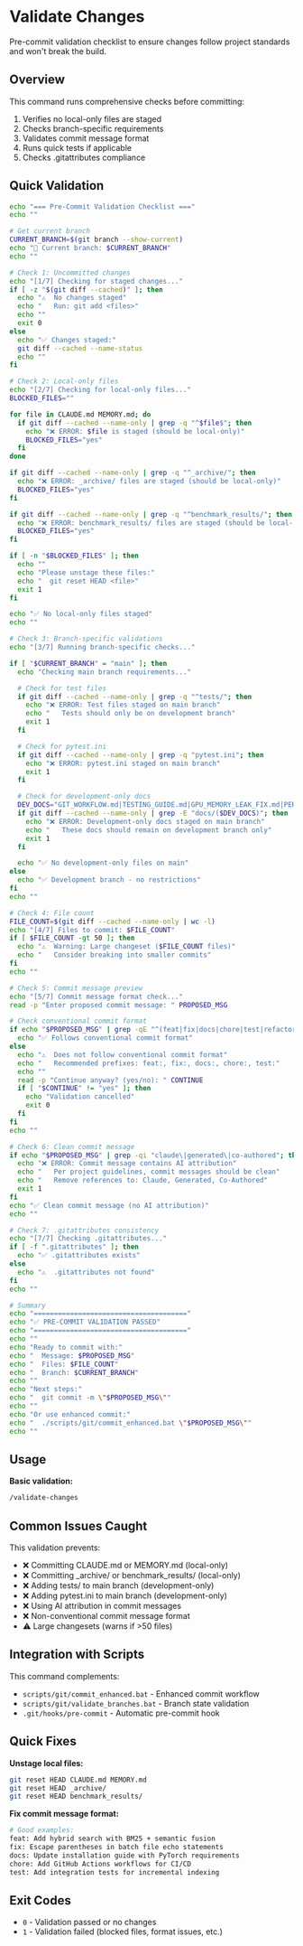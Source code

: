 # Validate Changes

Pre-commit validation checklist to ensure changes follow project standards and won't break the build.

## Overview

This command runs comprehensive checks before committing:

1. Verifies no local-only files are staged
2. Checks branch-specific requirements
3. Validates commit message format
4. Runs quick tests if applicable
5. Checks .gitattributes compliance

## Quick Validation

```bash
echo "=== Pre-Commit Validation Checklist ==="
echo ""

# Get current branch
CURRENT_BRANCH=$(git branch --show-current)
echo "📍 Current branch: $CURRENT_BRANCH"
echo ""

# Check 1: Uncommitted changes
echo "[1/7] Checking for staged changes..."
if [ -z "$(git diff --cached)" ]; then
  echo "⚠️  No changes staged"
  echo "   Run: git add <files>"
  echo ""
  exit 0
else
  echo "✅ Changes staged:"
  git diff --cached --name-status
  echo ""
fi

# Check 2: Local-only files
echo "[2/7] Checking for local-only files..."
BLOCKED_FILES=""

for file in CLAUDE.md MEMORY.md; do
  if git diff --cached --name-only | grep -q "^$file$"; then
    echo "❌ ERROR: $file is staged (should be local-only)"
    BLOCKED_FILES="yes"
  fi
done

if git diff --cached --name-only | grep -q "^_archive/"; then
  echo "❌ ERROR: _archive/ files are staged (should be local-only)"
  BLOCKED_FILES="yes"
fi

if git diff --cached --name-only | grep -q "^benchmark_results/"; then
  echo "❌ ERROR: benchmark_results/ files are staged (should be local-only)"
  BLOCKED_FILES="yes"
fi

if [ -n "$BLOCKED_FILES" ]; then
  echo ""
  echo "Please unstage these files:"
  echo "  git reset HEAD <file>"
  exit 1
fi

echo "✅ No local-only files staged"
echo ""

# Check 3: Branch-specific validations
echo "[3/7] Running branch-specific checks..."

if [ "$CURRENT_BRANCH" = "main" ]; then
  echo "Checking main branch requirements..."

  # Check for test files
  if git diff --cached --name-only | grep -q "^tests/"; then
    echo "❌ ERROR: Test files staged on main branch"
    echo "   Tests should only be on development branch"
    exit 1
  fi

  # Check for pytest.ini
  if git diff --cached --name-only | grep -q "pytest.ini"; then
    echo "❌ ERROR: pytest.ini staged on main branch"
    exit 1
  fi

  # Check for development-only docs
  DEV_DOCS="GIT_WORKFLOW.md|TESTING_GUIDE.md|GPU_MEMORY_LEAK_FIX.md|PER_MODEL_INDICES_IMPLEMENTATION.md|GIT_WORKFLOW_CRITICAL_REVIEW.md|GIT_WORKFLOW_ENHANCEMENT_PLAN.md"
  if git diff --cached --name-only | grep -E "docs/($DEV_DOCS)"; then
    echo "❌ ERROR: Development-only docs staged on main branch"
    echo "   These docs should remain on development branch only"
    exit 1
  fi

  echo "✅ No development-only files on main"
else
  echo "✅ Development branch - no restrictions"
fi
echo ""

# Check 4: File count
FILE_COUNT=$(git diff --cached --name-only | wc -l)
echo "[4/7] Files to commit: $FILE_COUNT"
if [ $FILE_COUNT -gt 50 ]; then
  echo "⚠️  Warning: Large changeset ($FILE_COUNT files)"
  echo "   Consider breaking into smaller commits"
fi
echo ""

# Check 5: Commit message preview
echo "[5/7] Commit message format check..."
read -p "Enter proposed commit message: " PROPOSED_MSG

# Check conventional commit format
if echo "$PROPOSED_MSG" | grep -qE "^(feat|fix|docs|chore|test|refactor|style|perf):"; then
  echo "✅ Follows conventional commit format"
else
  echo "⚠️  Does not follow conventional commit format"
  echo "   Recommended prefixes: feat:, fix:, docs:, chore:, test:"
  echo ""
  read -p "Continue anyway? (yes/no): " CONTINUE
  if [ "$CONTINUE" != "yes" ]; then
    echo "Validation cancelled"
    exit 0
  fi
fi
echo ""

# Check 6: Clean commit message
if echo "$PROPOSED_MSG" | grep -qi "claude\|generated\|co-authored"; then
  echo "❌ ERROR: Commit message contains AI attribution"
  echo "   Per project guidelines, commit messages should be clean"
  echo "   Remove references to: Claude, Generated, Co-Authored"
  exit 1
fi
echo "✅ Clean commit message (no AI attribution)"
echo ""

# Check 7: .gitattributes consistency
echo "[7/7] Checking .gitattributes..."
if [ -f ".gitattributes" ]; then
  echo "✅ .gitattributes exists"
else
  echo "⚠️  .gitattributes not found"
fi
echo ""

# Summary
echo "======================================"
echo "✅ PRE-COMMIT VALIDATION PASSED"
echo "======================================"
echo ""
echo "Ready to commit with:"
echo "  Message: $PROPOSED_MSG"
echo "  Files: $FILE_COUNT"
echo "  Branch: $CURRENT_BRANCH"
echo ""
echo "Next steps:"
echo "  git commit -m \"$PROPOSED_MSG\""
echo ""
echo "Or use enhanced commit:"
echo "  ./scripts/git/commit_enhanced.bat \"$PROPOSED_MSG\""
echo ""
```

## Usage

**Basic validation:**

```bash
/validate-changes
```

## Common Issues Caught

This validation prevents:

- ❌ Committing CLAUDE.md or MEMORY.md (local-only)
- ❌ Committing _archive/ or benchmark_results/ (local-only)
- ❌ Adding tests/ to main branch (development-only)
- ❌ Adding pytest.ini to main branch (development-only)
- ❌ Using AI attribution in commit messages
- ❌ Non-conventional commit message format
- ⚠️  Large changesets (warns if >50 files)

## Integration with Scripts

This command complements:

- `scripts/git/commit_enhanced.bat` - Enhanced commit workflow
- `scripts/git/validate_branches.bat` - Branch state validation
- `.git/hooks/pre-commit` - Automatic pre-commit hook

## Quick Fixes

**Unstage local files:**

```bash
git reset HEAD CLAUDE.md MEMORY.md
git reset HEAD _archive/
git reset HEAD benchmark_results/
```

**Fix commit message format:**

```bash
# Good examples:
feat: Add hybrid search with BM25 + semantic fusion
fix: Escape parentheses in batch file echo statements
docs: Update installation guide with PyTorch requirements
chore: Add GitHub Actions workflows for CI/CD
test: Add integration tests for incremental indexing
```

## Exit Codes

- `0` - Validation passed or no changes
- `1` - Validation failed (blocked files, format issues, etc.)
